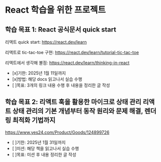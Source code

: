 # React 학습을 위한 프로젝트

## 학습 목표 1: React 공식문서 quick start

리액트 quick start: https://react.dev/learn

리액트로 tic-tac-toe 구현: https://react.dev/learn/tutorial-tic-tac-toe

리액트에서 생각해 볼점: https://react.dev/learn/thinking-in-react

- [x]기한: 2025년 1월 11일까지
- [x]방법: 해당 docs 읽고나서 실습 수행
- [ ]목표: 3개의 링크 내용 수행 후 내용을 정리한 글 작성

## 학습 목표 2: 리액트 훅을 활용한 마이크로 상태 관리 리액트 상태 관리의 기본 개념부터 동작 원리와 문제 해결, 렌더링 최적화 기법까지

https://www.yes24.com/Product/Goods/124899726

- [ ]기한: 2025년 1월 31일까지
- [ ]미션: 해당 책을 읽고나서 실습 수행
- [ ]목표: 미션 후 내용 정리한 글 작성
